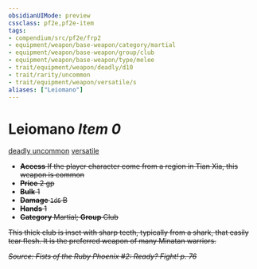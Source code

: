 ```yaml
---
obsidianUIMode: preview
cssclass: pf2e,pf2e-item
tags:
- compendium/src/pf2e/frp2
- equipment/weapon/base-weapon/category/martial
- equipment/weapon/base-weapon/group/club
- equipment/weapon/base-weapon/type/melee
- trait/equipment/weapon/deadly/d10
- trait/rarity/uncommon
- trait/equipment/weapon/versatile/s
aliases: ["Leiomano"]
---
```

# Leiomano *Item 0*  
[deadly <d10>](deadly.md)  [uncommon](uncommon.md)  [versatile <s>](versatile.md)  

- **Access** If the player character come from a region in Tian Xia, this weapon is common
- **Price** 2 gp
- **Bulk** 1
- **Damage** `1d6` B
- **Hands** 1
- **Category** Martial; **Group** Club 

This thick club is inset with sharp teeth, typically from a shark, that easily tear flesh. It is the preferred weapon of many Minatan warriors.

*Source: Fists of the Ruby Phoenix #2: Ready? Fight! p. 76*